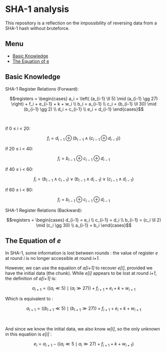 # SHA-1 analysis

This repository is a reflection on the impossibility of reversing data from a SHA-1 hash without bruteforce.
## Menu
 - [Basic Knowledge](#basic-knowledge)
 - [The Equation of e](#the-equation-of-e)

## Basic Knowledge

SHA-1 Register Relations (Forward):
```math
registers = 
\begin{cases}
a_i = \left( (a_{i-1} \ll 5) \mid (a_{i-1} \gg 27) \right) + f_i + e_{i-1} + k + w_i \\
b_i = a_{i-1} \\
c_i = (b_{i-1} \ll 30) \mid (b_{i-1} \gg 2) \\
d_i = c_{i-1} \\
e_i = d_{i-1}
\end{cases}
```
<br>

if 0 ≤ i < 20:
```math
f_i = d_{i-1} \oplus \left( b_{i-1} \land (c_{i-1} \oplus d_{i-1}) \right)
```

if 20 ≤ i < 40:
```math
f_{i} = b_{i-1} \oplus c_{i-1} \oplus d_{i-1}
```

if 40 ≤ i < 60:
```math
f_{i} = (b_{i-1} \land c_{i-1}) \lor (b_{i-1} \land d_{i-1}) \lor (c_{i-1} \land d_{i-1})
```

if 60 ≤ i < 80:
```math
f_{i} = b_{i-1} \oplus c_{i-1} \oplus d_{i-1}
```

SHA-1 Register Relations (Backward):
```math
registers =
\begin{cases}
d_{i-1} = e_i \\
c_{i-1} = d_i \\
b_{i-1} = (c_i \ll 2) \mid (c_i \gg 30) \\
a_{i-1} = b_i
\end{cases}
```
## The Equation of *e*

In SHA-1, some information is lost between rounds : the value of register *e* at round *i* is no longer accessible at round *i+1*.

However, we can use the equation of *a[i+1]* to recover *e[i]*, provided we have the initial data (the chunk). While *e[i]* appears to be lost at round *i+1*, the definition of *a[i+1]* is:

```math
a_{i+1} = \left( (a_i \ll 5) \mid (a_i \gg 27) \right) + f_{i+1} + e_i + k + w_{i+1}
```

Which is equivalent to :

```math
a_{i+1} = \left( (b_{i+1} \ll 5) \mid (b_{i+1} \gg 27) \right) + f_{i+1} + e_i + k + w_{i+1}
```
<br>

And since we know the initial data, we also know *w[i]*, so the only unknown in this equation is *e[i]* :

```math
e_{i} = a_{i+1} - \left( \left( a_{i} \ll 5 \mid a_{i} \gg 27 \right) + f_{i+1} + k + w_{i+1} \right)
```